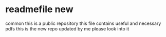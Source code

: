 # readmefile new 
common this is a public repository 
this file contains useful and necessary pdfs
this is the new repo updated by me please look into it 
